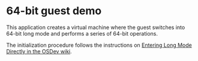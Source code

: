 # 64-bit guest demo

This application creates a virtual machine where the guest switches into 64-bit long mode and performs a series of 64-bit operations.

The initialization procedure follows the instructions on [Entering Long Mode Directly in the OSDev wiki](https://wiki.osdev.org/Entering_Long_Mode_Directly).
